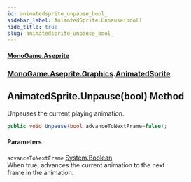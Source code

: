 ```yaml
---
id: animatedsprite_unpause_bool_
sidebar_label: AnimatedSprite.Unpause(bool)
hide_title: true
slug: animatedsprite_unpause_bool_
---
```

#### [MonoGame.Aseprite](index 'index')
### [MonoGame.Aseprite.Graphics](monogame_aseprite_graphics 'MonoGame.Aseprite.Graphics').[AnimatedSprite](animatedsprite 'MonoGame.Aseprite.Graphics.AnimatedSprite')
## AnimatedSprite.Unpause(bool) Method
Unpauses the current playing animation.  
```csharp
public void Unpause(bool advanceToNextFrame=false);
```
#### Parameters
`advanceToNextFrame` [System.Boolean](https://docs.microsoft.com/en-us/dotnet/api/System.Boolean 'System.Boolean')  
When true, advances the current animation to the next  
frame in the animation.  
  
